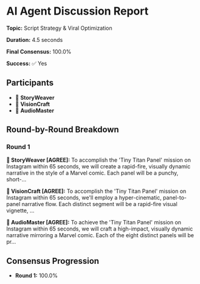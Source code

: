 # AI Agent Discussion Report

**Topic:** Script Strategy & Viral Optimization

**Duration:** 4.5 seconds

**Final Consensus:** 100.0%

**Success:** ✅ Yes

## Participants

- 📝 **StoryWeaver**
- 🎨 **VisionCraft**
- 🎵 **AudioMaster**

## Round-by-Round Breakdown

### Round 1

**📝 StoryWeaver [AGREE]:** To accomplish the 'Tiny Titan Panel' mission on Instagram within 65 seconds, we will create a rapid-fire, visually dynamic narrative in the style of a Marvel comic. Each panel will be a punchy, short-...

**🎨 VisionCraft [AGREE]:** To accomplish the 'Tiny Titan Panel' mission on Instagram within 65 seconds, we'll employ a hyper-cinematic, panel-to-panel narrative flow. Each distinct segment will be a rapid-fire visual vignette, ...

**🎵 AudioMaster [AGREE]:** To achieve the 'Tiny Titan Panel' mission on Instagram within 65 seconds, we will craft a high-impact, visually dynamic narrative mirroring a Marvel comic. Each of the eight distinct panels will be pr...

## Consensus Progression

- **Round 1:** 100.0%
